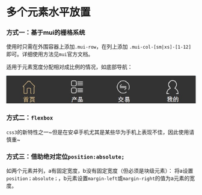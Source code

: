 # 多个元素水平放置

### 方式一：基于mui的栅格系统

使用时只需在外围容器上添加`.mui-row`，在列上添加 `.mui-col-[sm|xs]-[1-12]`即可。详细使用方法见`mui`官方文档。

适用于元素宽度分配相对成比例的情况，如底部导航：

![PNG](./img/bottomNav.png)


### 方式二：`flexbox`

`css3`的新特性之一~但是在安卓手机尤其是某些华为手机上表现不佳，因此使用请慎重~


### 方式三：借助绝对定位`position:absolute;`

如两个元素并列，a有固定宽度，b没有固定宽度（但必须是块级元素）：
将a设置`position；absolute；`，b元素设置`margin-left`或`margin-right`的值为a元素的宽度。



